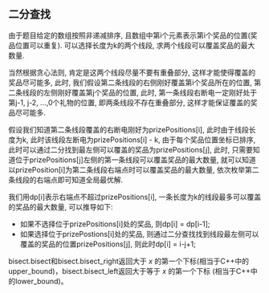 ## 二分查找

由于题目给定的数组按照非递减排序, 且数组中第i个元素表示第i个奖品的位置(奖品位置可以重复).
可以选择长度为k的两个线段, 求两个线段可以覆盖奖品的最大数量.

当然根据贪心法则, 肯定是这两个线段尽量不要有重叠部分, 这样才能使得覆盖的奖品尽可能多, 此时, 我们假设第二条线段的右侧刚好覆盖第i个奖品所在的位置, 第二条线段的左侧刚好覆盖第j个奖品的位置, 此时, 第一条线段右断电一定刚好处于第j-1, j-2, ...,0个礼物的位置, 即两条线段不存在重叠部分, 这样才能保证覆盖的奖品尽可能多.

假设我们知道第二条线段覆盖的右断电刚好为prizePositions[i], 此时由于线段长度为k, 此时该线段左断电为prizePositions[i] - k, 由于每个奖品位置坐标已排序, 此时可以通过二分找到最左侧可以覆盖的奖品为prizePositions[j], 此时, 只需要知道位于prizePositions[j]左侧的第一条线段可以覆盖奖品的最大数量, 就可以知道以prizePosition[i]为第二条线段右端点时可以覆盖奖品的最大数量, 依次枚举第二条线段的右端点即可知道全局最优解.


我们用dp[i]表示右端点不超过prizePositions[i], 一条长度为k的线段最多可以覆盖的奖品的最大数量, 可以推导如下:
- 如果不选择位于prizePositions[i]处的奖品, 则dp[i] = dp[i-1];
- 如果选择位于prizePostions[i]处的奖品, 则通过二分查找找到线段最左侧可以覆盖的奖品的位置prizePositions[j], 则此时dp[i] = i-j+1;

bisect.bisect和bisect.bisect_right返回大于 $x$ 的第一个下标(相当于C++中的upper_bound)，bisect.bisect_left返回大于等于 $x$ 的第一个下标 (相当于C++中的lower_bound)。